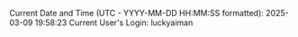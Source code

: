 Current Date and Time (UTC - YYYY-MM-DD HH:MM:SS formatted): 2025-03-09 19:58:23
Current User's Login: luckyaiman
